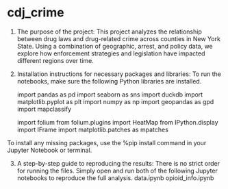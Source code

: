 # cdj_crime
1. The purpose of the project: This project analyzes the relationship between drug laws and drug-related crime across counties in New York State. Using a combination of geographic, arrest, and policy data, we explore how enforcement strategies and legislation have impacted different regions over time.
2. Installation instructions for necessary packages and libraries: To run the notebooks, make sure the following Python libraries are installed.
   
    import pandas as pd
    import seaborn as sns
    import duckdb
    import matplotlib.pyplot as plt
    import numpy as np
    import geopandas as gpd
    import mapclassify

    import folium
    from folium.plugins import HeatMap
    from IPython.display import IFrame
    import matplotlib.patches as mpatches

To install any missing packages, use the %pip install command in your Jupyter Notebook or terminal.

3. A step-by-step guide to reproducing the results: There is no strict order for running the files. Simply open and run both of the following Jupyter notebooks to reproduce the full analysis.
    data.ipynb
    opioid_info.ipynb
